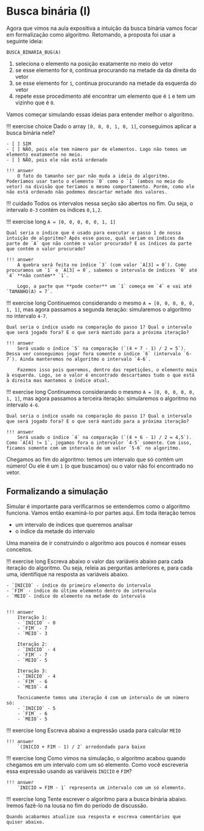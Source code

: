 # Busca binária (I)

Agora que vimos na aula expositiva a intuição da busca binária vamos focar em formalização como algoritmo. Retomando, a proposta foi usar a seguinte ideia:

`BUSCA_BINARIA_BUG(A)`

1. seleciona o elemento na posição exatamente no meio do vetor
2. se esse elemento for `0`, continua procurando na metade da da direita do vetor 
3. se esse elemento for `1`, continua procurando na metade da esquerda do vetor
4. repete esse procedimento até encontrar um elemento que é `1` e tem um vizinho que é `0`.

Vamos começar simulando essas ideias para entender melhor o algoritmo.

!!! exercise choice
    Dado o array `[0, 0, 0, 1, 0, 1]`, conseguimos aplicar a busca binária nele?

    - [ ] SIM
    - [ ] NÃO, pois ele tem número par de elementos. Logo não temos um elemento exatamente no meio.
    - [ ] NÃO, pois ele não está ordenado

    !!! answer
        O fato do tamanho ser par não muda a ideia do algoritmo. Poderíamos usar tanto o elemento `0` como o `1` (ambos no meio do vetor) na divisão que teríamos o mesmo comportamento. Porém, como ele não está ordenado não podemos descartar metade dos valores. 

!!! cuidado
    Todos os intervalos nessa seção são abertos no fim. Ou seja, o intervalo `0-3` contém os índices `0,1,2`. 

!!! exercise long
    `A = [0, 0, 0, 0, 0, 1, 1]`

    Qual seria o índice que é usado para executar o passo 1 de nossa intuição de algoritmo? Após esse passo, qual seriam os índices da parte de `A` que não contém o valor procurado? E os índices da parte que contém o valor procurado?
    
    !!! answer
        A quebra será feita no índice `3` (com valor `A[3] = 0`). Como procuramos um `1` e `A[3] = 0`, sabemos o intervalo de índices `0` até `4` **não contém** `1`. 

        Logo, a parte que **pode conter** um `1` começa em `4` e vai até `TAMANHO(A) = 7`.

!!! exercise long
    Continuemos considerando o mesmo `A = [0, 0, 0, 0, 0, 1, 1]`, mas agora passamos a segunda iteração: simularemos o algoritmo no intervalo `4-7`.

    Qual seria o índice usado na comparação do passo 1? Qual o intervalo que será jogado fora? E o que será mantido para a próxima iteração? 

    !!! answer
        Será usado o índice `5` na comparação (`(4 + 7 - 1) / 2 = 5`). Dessa ver conseguimos jogar fora somente o índice `6` (intervalo `6-7`). Ainda manteremos no algoritmo o intervalo `4-6`. 

        Fazemos isso pois queremos, dentro das repetições, o elemento mais à esquerda. Logo, se o valor é encontrado descartamos tudo o que está à direita mas mantemos o índice atual. 

!!! exercise long
    Continuemos considerando o mesmo `A = [0, 0, 0, 0, 0, 1, 1]`, mas agora passamos a terceira iteração: simularemos o algoritmo no intervalo `4-6`.

    Qual seria o índice usado na comparação do passo 1? Qual o intervalo que será jogado fora? E o que será mantido para a próxima iteração? 

    !!! answer
        Será usado o índice `4` na comparação (`(4 + 6 - 1) / 2 = 4,5`). Como `A[4] != 1`, jogamos fora o intervalor `4-5` somente. Com isso, ficamos somente com um intervalo de um valor `5-6` no algoritmo. 
        
Chegamos ao fim do algoritmo: temos um intervalo que só contém um número! Ou ele é um `1` (o que buscamos) ou o valor não foi encontrado no vetor. 

## Formalizando a simulação

Simular é importante para verificarmos se entendemos como o algoritmo funciona. Vamos então examiná-lo por partes aqui. Em toda iteração temos

- um intervalo de índices que queremos analisar
- o índice da metade do intervalo

Uma maneira de ir construindo o algoritmo aos poucos é nomear esses conceitos. 

!!! exercise long 
    Escreva abaixo o valor das variáveis abaixo para cada iteração do algoritmo. Ou seja, releia as perguntas anteriores e, para cada uma, identifique na resposta as variáveis abaixo. 

    - `INICIO` - índice do primeiro elemento do intervalo
    - `FIM` - índice do último elemento dentro do intervalo
    - `MEIO`- índice do elemento na metade do intervalo


    !!! answer
        Iteração 1: 
        - `INICIO` - 0
        - `FIM` - 7
        - `MEIO`- 3

        Iteração 2: 
        - `INICIO` - 4
        - `FIM` - 7
        - `MEIO`- 5

        Iteração 3: 
        - `INICIO` - 4
        - `FIM` - 6
        - `MEIO`- 4
    
        Tecnicamente temos uma iteração 4 com um intervalo de um número só:
        - `INICIO` - 5
        - `FIM` - 6
        - `MEIO`- 5

!!! exercise long
    Escreva abaixo a expressão usada para calcular `MEIO`

    !!! answer
        `(INICIO + FIM - 1) / 2` arredondado para baixo

!!! exercise long
    Como vimos na simulação, o algoritmo acabou quando chegamos em um intervalo com um só elemento. Como você escreveria essa expressão usando as variáveis `INICIO` e `FIM`?

    !!! answer
        `INICIO = FIM - 1` representa um intervalo com um só elemento.

!!! exercise long
    Tente escrever o algoritmo para a busca binária abaixo. Iremos fazê-lo na lousa no fim do período de discussão.

    Quando acabarmos atualize sua resposta e escreva comentários que quiser abaixo. 
